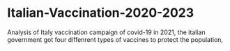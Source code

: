 # Italian-Vaccination-2020-2023
Analysis of Italy vaccination campaign of covid-19 in 2021, the italian government got four diffenrent types of vaccines to protect the population,

